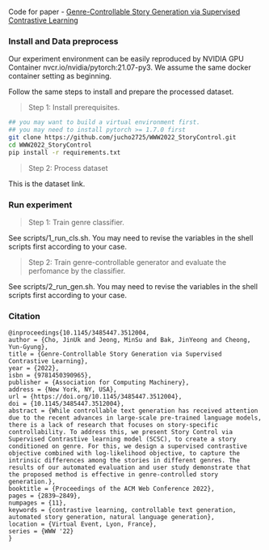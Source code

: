 
Code for paper - [Genre-Controllable Story Generation via Supervised Contrastive Learning](https://dl.acm.org/doi/10.1145/3485447.3512004)

### Install and Data preprocess
Our experiment environment can be easily reproduced by NVIDIA GPU Container nvcr.io/nvidia/pytorch:21.07-py3. We assume the same docker container setting as beginning.

Follow the same steps to install and prepare the processed dataset.


> Step 1: Install prerequisites.
```bash
## you may want to build a virtual environment first.
## you may need to install pytorch >= 1.7.0 first
git clone https://github.com/jucho2725/WWW2022_StoryControl.git
cd WWW2022_StoryControl
pip install -r requirements.txt
```

> Step 2: Process dataset

This is the dataset link.

### Run experiment

> Step 1: Train genre classifier.

See scripts/1_run_cls.sh. You may need to revise the variables in the shell scripts first according to your case. 

> Step 2: Train genre-controllable generator and evaluate the perfomance by the classifier.

See scripts/2_run_gen.sh. You may need to revise the variables in the shell scripts first according to your case.

### Citation

```
@inproceedings{10.1145/3485447.3512004,
author = {Cho, JinUk and Jeong, MinSu and Bak, JinYeong and Cheong, Yun-Gyung},
title = {Genre-Controllable Story Generation via Supervised Contrastive Learning},
year = {2022},
isbn = {9781450390965},
publisher = {Association for Computing Machinery},
address = {New York, NY, USA},
url = {https://doi.org/10.1145/3485447.3512004},
doi = {10.1145/3485447.3512004},
abstract = {While controllable text generation has received attention due to the recent advances in large-scale pre-trained language models, there is a lack of research that focuses on story-specific controllability. To address this, we present Story Control via Supervised Contrastive learning model (SCSC), to create a story conditioned on genre. For this, we design a supervised contrastive objective combined with log-likelihood objective, to capture the intrinsic differences among the stories in different genres. The results of our automated evaluation and user study demonstrate that the proposed method is effective in genre-controlled story generation.},
booktitle = {Proceedings of the ACM Web Conference 2022},
pages = {2839–2849},
numpages = {11},
keywords = {contrastive learning, controllable text generation, automated story generation, natural language generation},
location = {Virtual Event, Lyon, France},
series = {WWW '22}
}
```